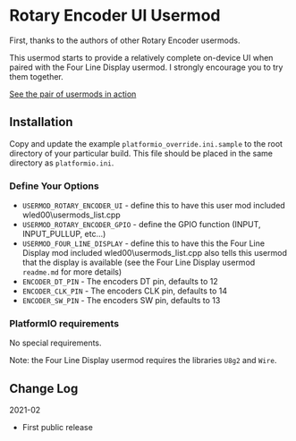 # Rotary Encoder UI Usermod

First, thanks to the authors of other Rotary Encoder usermods.

This usermod starts to provide a relatively complete on-device
UI when paired with the Four Line Display usermod. I strongly
encourage you to try them together.

[See the pair of usermods in action](https://www.youtube.com/watch?v=tITQY80rIOA)

## Installation

Copy and update the example `platformio_override.ini.sample` to the root directory of your particular build.
This file should be placed in the same directory as `platformio.ini`.

### Define Your Options

* `USERMOD_ROTARY_ENCODER_UI`   - define this to have this user mod included wled00\usermods_list.cpp
* `USERMOD_ROTARY_ENCODER_GPIO` - define the GPIO function (INPUT, INPUT_PULLUP, etc...)
* `USERMOD_FOUR_LINE_DISPLAY`   - define this to have this the Four Line Display mod included wled00\usermods_list.cpp
                                    also tells this usermod that the display is available
                                    (see the Four Line Display usermod `readme.md` for more details)
* `ENCODER_DT_PIN`              - The encoders DT pin, defaults to 12
* `ENCODER_CLK_PIN`             - The encoders CLK pin, defaults to 14
* `ENCODER_SW_PIN`              - The encoders SW pin, defaults to 13

### PlatformIO requirements

No special requirements.

Note: the Four Line Display usermod requires the libraries `U8g2` and `Wire`.

## Change Log

2021-02
* First public release
